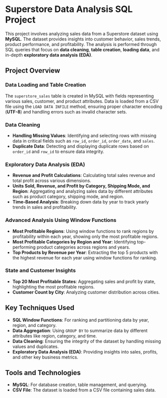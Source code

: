 # Superstore Data Analysis SQL Project

This project involves analyzing sales data from a Superstore dataset using **MySQL**. The dataset provides insights into customer behavior, sales trends, product performance, and profitability. The analysis is performed through SQL queries that focus on **data cleaning**, **table creation**, **loading data**, and in-depth **exploratory data analysis (EDA)**.

## Project Overview

### **Data Loading and Table Creation**
The `superstore_sales` table is created in MySQL with fields representing various sales, customer, and product attributes. Data is loaded from a CSV file using the `LOAD DATA INFILE` method, ensuring proper character encoding (**UTF-8**) and handling errors such as invalid character sets.

### **Data Cleaning**

- **Handling Missing Values**: Identifying and selecting rows with missing data in critical fields such as `row_id`, `order_id`, `order_date`, and `sales`.
- **Duplicate Data**: Detecting and displaying duplicate rows based on `order_id` and `row_id` to ensure data integrity.

### **Exploratory Data Analysis (EDA)**

- **Revenue and Profit Calculations**: Calculating total sales revenue and total profit across various dimensions.
- **Units Sold, Revenue, and Profit by Category, Shipping Mode, and Region**: Aggregating and analyzing sales data by different attributes such as product category, shipping mode, and region.
- **Time-Based Analysis**: Breaking down data by year to track yearly trends in sales and profitability.

### **Advanced Analysis Using Window Functions**

- **Most Profitable Regions**: Using window functions to rank regions by profitability within each year, showing only the most profitable regions.
- **Most Profitable Categories by Region and Year**: Identifying top-performing product categories across regions and years.
- **Top Products by Revenue per Year**: Extracting the top 5 products with the highest revenue for each year using window functions for ranking.

### **State and Customer Insights**

- **Top 20 Most Profitable States**: Aggregating sales and profit by state, highlighting the most profitable regions.
- **Customer Count by City**: Analyzing customer distribution across cities.

## **Key Techniques Used**

- **SQL Window Functions**: For ranking and partitioning data by year, region, and category.
- **Data Aggregation**: Using `GROUP BY` to summarize data by different attributes like region, category, and time.
- **Data Cleaning**: Ensuring the integrity of the dataset by handling missing values and duplicates.
- **Exploratory Data Analysis (EDA)**: Providing insights into sales, profits, and other key business metrics.

## **Tools and Technologies**

- **MySQL**: For database creation, table management, and querying.
- **CSV File**: The dataset is loaded from a CSV file containing sales data.
